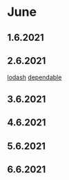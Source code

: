 # June

## 1.6.2021

## 2.6.2021

[lodash](https://github.com/lodash/lodash)
[dependable](https://github.com/testdouble/dependable)

## 3.6.2021

## 4.6.2021

## 5.6.2021

## 6.6.2021
